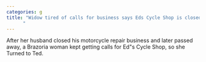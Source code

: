 ```yaml
---
categories: g
title: "Widow tired of calls for business says Eds Cycle Shop is closed
      "
---
```

After her husband closed his motorcycle repair business and later passed away, a Brazoria woman kept getting calls for Ed"s Cycle Shop, so she Turned to Ted.
      